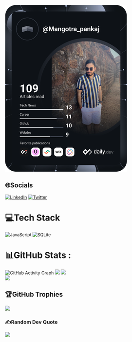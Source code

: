  <!---<a href="https://app.daily.dev/Mangotra_pankaj"><img src="https://api.daily.dev/devcards/a4ca2f4936e045c580c1c34010125ee5.png?r=5w0" width="400" alt="Pankaj Mangotra's Dev Card"/></a>
--->
 
<a href="https://app.daily.dev/Mangotra_pankaj"><img src="https://github.com/mangotraPankaj/mangotraPankaj/blob/main/devcard.svg" width="400" alt="Pankaj Mangotra's Dev Card"/></a>



## 🌐Socials
[![LinkedIn](https://img.shields.io/badge/LinkedIn-%230077B5.svg?logo=linkedin&logoColor=white)](https://linkedin.com/in/pankaj-mangotra) [![Twitter](https://img.shields.io/badge/Twitter-%231DA1F2.svg?logo=Twitter&logoColor=white)](https://twitter.com/pankaj_mangotra) 

# 💻Tech Stack
![JavaScript](https://img.shields.io/badge/javascript-%23323330.svg?style=flat&logo=javascript&logoColor=%23F7DF1E) ![SQLite](https://img.shields.io/badge/sqlite-%2307405e.svg?style=flat&logo=sqlite&logoColor=white)
# 📊GitHub Stats :
![GitHub Activity Graph](https://activity-graph.herokuapp.com/graph?username=mangotraPankaj&theme=dracula&hide_border=true)
![](https://github-readme-stats.vercel.app/api?username=mangotraPankaj&theme=flag-india&hide_border=true&include_all_commits=false&count_private=false)
![](https://github-readme-streak-stats.herokuapp.com/?user=mangotraPankaj&theme=flag-india&hide_border=true)<br/>
![](https://github-readme-stats.vercel.app/api/top-langs/?username=mangotraPankaj&theme=flag-india&hide_border=true&include_all_commits=false&count_private=false&layout=compact)

## 🏆GitHub Trophies
![](https://github-profile-trophy.vercel.app/?username=mangotraPankaj&theme=darkhub&no-frame=true&no-bg=true&margin-w=4)

### ✍️Random Dev Quote
![](https://quotes-github-readme.vercel.app/api?type=horizontal&theme=tokyonight)


<!---
mangotraPankaj/mangotraPankaj is a ✨ special ✨ repository because its `README.md` (this file) appears on your GitHub profile.
You can click the Preview link to take a look at your changes.
--->
